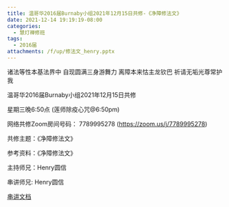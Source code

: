 ```yaml
---
title: 温哥华2016届Burnaby小组2021年12月15日共修-《净障修法文》
date: 2021-12-14 19:19:19-08:00
categories:
  - 慧灯禅修班
tags:
  - 2016届
attachments: /f/up/修法文_henry.pptx
---
```

诸法等性本基法界中 自现圆满三身游舞力 离障本来怙主龙钦巴 祈请无垢光尊常护我

温哥华2016届Burnaby小组2021年12月15日共修 

星期三晚6:50点 (莲师除疫心咒@6:50pm)

网络共修Zoom房间号码： 7789995278 (<https://zoom.us/j/7789995278>)

共修主题：《净障修法文》

参考资料：《净障修法文》

主持师兄：Henry圆信

串讲师兄: Henry圆信  

[串讲文档](/f/up/修法文_henry.pptx)